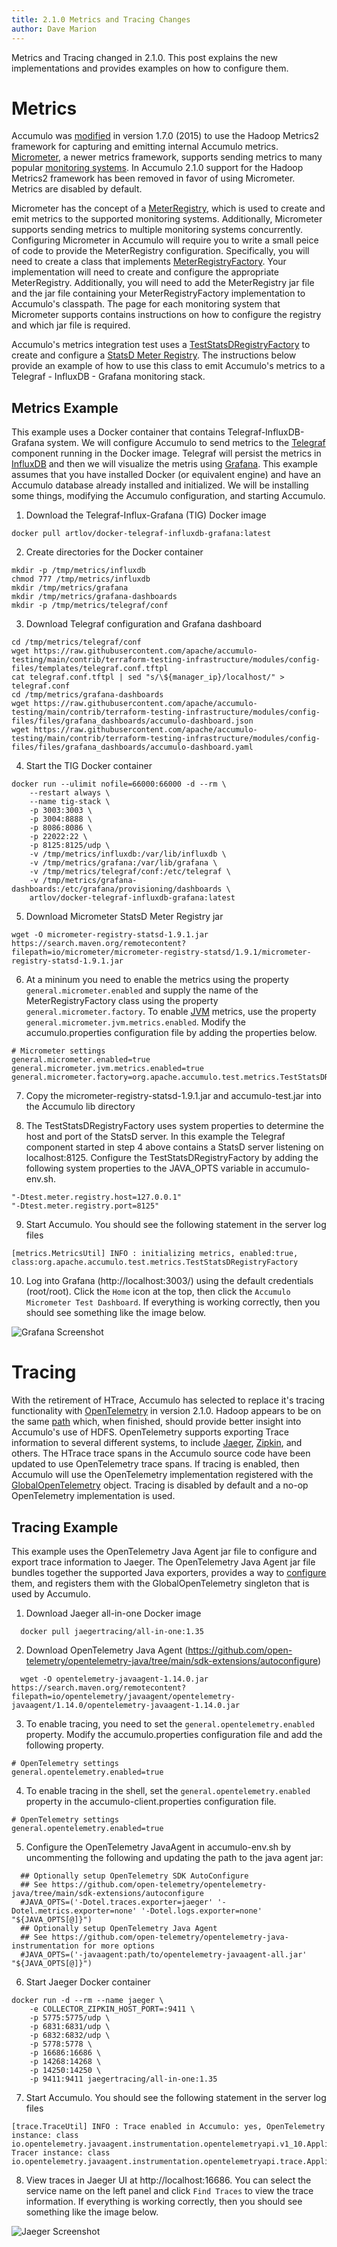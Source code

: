 ```yaml
---
title: 2.1.0 Metrics and Tracing Changes
author: Dave Marion
---
```


Metrics and Tracing changed in 2.1.0. This post explains the new implementations and provides examples on how to configure them.

# Metrics

Accumulo was [modified](https://issues.apache.org/jira/browse/ACCUMULO-1817) in version 1.7.0 (2015) to use the Hadoop Metrics2 framework for capturing and emitting internal Accumulo metrics. [Micrometer](https://micrometer.io/), a newer metrics framework, supports sending metrics to many popular [monitoring systems](https://micrometer.io/docs/concepts#_supported_monitoring_systems). In Accumulo 2.1.0 support for the Hadoop Metrics2 framework has been removed in favor of using Micrometer. Metrics are disabled by default.

Micrometer has the concept of a [MeterRegistry](https://micrometer.io/docs/concepts#_registry), which is used to create and emit metrics to the supported monitoring systems. Additionally, Micrometer supports sending metrics to multiple monitoring systems concurrently. Configuring Micrometer in Accumulo will require you to write a small peice of code to provide the MeterRegistry configuration. Specifically, you will need to create a class that implements [MeterRegistryFactory](https://github.com/apache/accumulo/blob/main/core/src/main/java/org/apache/accumulo/core/metrics/MeterRegistryFactory.java). Your implementation will need to create and configure the appropriate MeterRegistry. Additionally, you will need to add the MeterRegistry jar file and the jar file containing your MeterRegistryFactory implementation to Accumulo's classpath. The page for each monitoring system that Micrometer supports contains instructions on how to configure the registry and which jar file is required.

Accumulo's metrics integration test uses a [TestStatsDRegistryFactory](https://github.com/apache/accumulo/blob/main/test/src/main/java/org/apache/accumulo/test/metrics/TestStatsDRegistryFactory.java) to create and configure a [StatsD Meter Registry](https://micrometer.io/docs/registry/statsD). The instructions below provide an example of how to use this class to emit Accumulo's metrics to a Telegraf - InfluxDB - Grafana monitoring stack.

## Metrics Example

This example uses a Docker container that contains Telegraf-InfluxDB-Grafana system. We will configure Accumulo to send metrics to the [Telegraf](https://www.influxdata.com/time-series-platform/telegraf/) component running in the Docker image. Telegraf will persist the metrics in [InfluxDB](https://www.influxdata.com/products/influxdb-overview/) and then we will visualize the metris using [Grafana](https://grafana.com/). This example assumes that you have installed Docker (or equivalent engine) and have an Accumulo database already installed and initialized. We will be installing some things, modifying the Accumulo configuration, and starting Accumulo.

1. Download the Telegraf-Influx-Grafana (TIG) Docker image
```
docker pull artlov/docker-telegraf-influxdb-grafana:latest
```

2. Create directories for the Docker container
```
mkdir -p /tmp/metrics/influxdb
chmod 777 /tmp/metrics/influxdb
mkdir /tmp/metrics/grafana
mkdir /tmp/metrics/grafana-dashboards
mkdir -p /tmp/metrics/telegraf/conf
```

3. Download Telegraf configuration and Grafana dashboard
```
cd /tmp/metrics/telegraf/conf
wget https://raw.githubusercontent.com/apache/accumulo-testing/main/contrib/terraform-testing-infrastructure/modules/config-files/templates/telegraf.conf.tftpl
cat telegraf.conf.tftpl | sed "s/\${manager_ip}/localhost/" > telegraf.conf
cd /tmp/metrics/grafana-dashboards
wget https://raw.githubusercontent.com/apache/accumulo-testing/main/contrib/terraform-testing-infrastructure/modules/config-files/files/grafana_dashboards/accumulo-dashboard.json
wget https://raw.githubusercontent.com/apache/accumulo-testing/main/contrib/terraform-testing-infrastructure/modules/config-files/files/grafana_dashboards/accumulo-dashboard.yaml
```

4. Start the TIG Docker container
```
docker run --ulimit nofile=66000:66000 -d --rm \
    --restart always \
    --name tig-stack \
    -p 3003:3003 \
    -p 3004:8888 \
    -p 8086:8086 \
    -p 22022:22 \
    -p 8125:8125/udp \
    -v /tmp/metrics/influxdb:/var/lib/influxdb \
    -v /tmp/metrics/grafana:/var/lib/grafana \
    -v /tmp/metrics/telegraf/conf:/etc/telegraf \
    -v /tmp/metrics/grafana-dashboards:/etc/grafana/provisioning/dashboards \
    artlov/docker-telegraf-influxdb-grafana:latest
```

5. Download Micrometer StatsD Meter Registry jar
```
wget -O micrometer-registry-statsd-1.9.1.jar https://search.maven.org/remotecontent?filepath=io/micrometer/micrometer-registry-statsd/1.9.1/micrometer-registry-statsd-1.9.1.jar
```

6. At a mininum you need to enable the metrics using the property `general.micrometer.enabled` and supply the name of the MeterRegistryFactory class using the property `general.micrometer.factory`. To enable [JVM](https://micrometer.io/docs/ref/jvm) metrics, use the property `general.micrometer.jvm.metrics.enabled`. Modify the accumulo.properties configuration file by adding the properties below.
```
# Micrometer settings
general.micrometer.enabled=true
general.micrometer.jvm.metrics.enabled=true
general.micrometer.factory=org.apache.accumulo.test.metrics.TestStatsDRegistryFactory
```

7. Copy the micrometer-registry-statsd-1.9.1.jar and accumulo-test.jar into the Accumulo lib directory

8. The TestStatsDRegistryFactory uses system properties to determine the host and port of the StatsD server. In this example the Telegraf component started in step 4 above contains a StatsD server listening on localhost:8125. Configure the TestStatsDRegistryFactory by adding the following system properties to the JAVA_OPTS variable in accumulo-env.sh.
```
"-Dtest.meter.registry.host=127.0.0.1"
"-Dtest.meter.registry.port=8125"
```

9. Start Accumulo.  You should see the following statement in the server log files
```
[metrics.MetricsUtil] INFO : initializing metrics, enabled:true, class:org.apache.accumulo.test.metrics.TestStatsDRegistryFactory
```

10. Log into Grafana (http://localhost:3003/) using the default credentials (root/root). Click the `Home` icon at the top, then click the `Accumulo Micrometer Test Dashboard`. If everything is working correctly, then you should see something like the image below.

![Grafana Screenshot](/images/blog/202206_metrics_and_tracing/Grafana_Screenshot.png)

# Tracing

With the retirement of HTrace, Accumulo has selected to replace it's tracing functionality with [OpenTelemetry](https://opentelemetry.io/) in version 2.1.0. Hadoop appears to be on the same [path](https://issues.apache.org/jira/browse/HADOOP-15566) which, when finished, should provide better insight into Accumulo's use of HDFS. OpenTelemetry supports exporting Trace information to several different systems, to include [Jaeger](https://www.jaegertracing.io/), [Zipkin](https://zipkin.io/), and others. The HTrace trace spans in the Accumulo source code have been updated to use OpenTelemetry trace spans. If tracing is enabled, then Accumulo will use the OpenTelemetry implementation registered with the [GlobalOpenTelemetry](https://github.com/open-telemetry/opentelemetry-java/blob/main/api/all/src/main/java/io/opentelemetry/api/GlobalOpenTelemetry.java) object. Tracing is disabled by default and a no-op OpenTelemetry implementation is used.

## Tracing Example

This example uses the OpenTelemetry Java Agent jar file to configure and export trace information to Jaeger. The OpenTelemetry Java Agent jar file bundles together the supported Java exporters, provides a way to [configure](https://github.com/open-telemetry/opentelemetry-java/tree/main/sdk-extensions/autoconfigure) them, and registers them with the GlobalOpenTelemetry singleton that is used by Accumulo.


1. Download Jaeger all-in-one Docker image
```
  docker pull jaegertracing/all-in-one:1.35
```

2. Download OpenTelemetry Java Agent (https://github.com/open-telemetry/opentelemetry-java/tree/main/sdk-extensions/autoconfigure)
```
  wget -O opentelemetry-javaagent-1.14.0.jar https://search.maven.org/remotecontent?filepath=io/opentelemetry/javaagent/opentelemetry-javaagent/1.14.0/opentelemetry-javaagent-1.14.0.jar
```

3.  To enable tracing, you need to set the `general.opentelemetry.enabled` property. Modify the accumulo.properties configuration file and add the following property.
```
# OpenTelemetry settings
general.opentelemetry.enabled=true
```

4. To enable tracing in the shell, set the `general.opentelemetry.enabled` property in the accumulo-client.properties configuration file.
```
# OpenTelemetry settings
general.opentelemetry.enabled=true
```

5. Configure the OpenTelemetry JavaAgent in accumulo-env.sh by uncommenting the following and updating the path to the java agent jar:
```
  ## Optionally setup OpenTelemetry SDK AutoConfigure
  ## See https://github.com/open-telemetry/opentelemetry-java/tree/main/sdk-extensions/autoconfigure
  #JAVA_OPTS=('-Dotel.traces.exporter=jaeger' '-Dotel.metrics.exporter=none' '-Dotel.logs.exporter=none' "${JAVA_OPTS[@]}")
  ## Optionally setup OpenTelemetry Java Agent
  ## See https://github.com/open-telemetry/opentelemetry-java-instrumentation for more options
  #JAVA_OPTS=('-javaagent:path/to/opentelemetry-javaagent-all.jar' "${JAVA_OPTS[@]}")
```

6. Start Jaeger Docker container
```
docker run -d --rm --name jaeger \
    -e COLLECTOR_ZIPKIN_HOST_PORT=:9411 \
    -p 5775:5775/udp \
    -p 6831:6831/udp \
    -p 6832:6832/udp \
    -p 5778:5778 \
    -p 16686:16686 \
    -p 14268:14268 \
    -p 14250:14250 \
    -p 9411:9411 jaegertracing/all-in-one:1.35
```
7. Start Accumulo.  You should see the following statement in the server log files
```
[trace.TraceUtil] INFO : Trace enabled in Accumulo: yes, OpenTelemetry instance: class io.opentelemetry.javaagent.instrumentation.opentelemetryapi.v1_10.ApplicationOpenTelemetry110, Tracer instance: class io.opentelemetry.javaagent.instrumentation.opentelemetryapi.trace.ApplicationTracer
```

8. View traces in Jaeger UI at http://localhost:16686. You can select the service name on the left panel and click `Find Traces` to view the trace information. If everything is working correctly, then you should see something like the image below.

![Jaeger Screenshot](/images/blog/202206_metrics_and_tracing/Jaeger_Screenshot.png)
